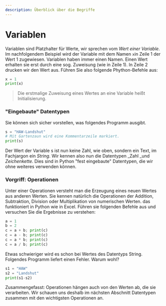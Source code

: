 ```yaml
---
description: Überblick über die Begriffe
---
```


# Variablen

Variablen sind Platzhalter für Werte, wir sprechen vom _Wert einer Variable_.  Im nachfolgendem Beispiel wird der Variable mit dem Namen `x`in Zeile 1 der Wert 1 zugewiesen. Variablen haben immer einen Namen. Einen Wert erhalten sie erst  durch eine sog. Zuweisung (wie in Zeile 1). In Zeile 2 drucken wir den Wert aus. Führen Sie also folgende Phython-Befehle aus:

```python
x = 1
print(x)
```

> Die erstmalige Zuweisung eines Wertes an eine Variable heißt Initialisierung.

### "Eingebaute" Datentypen

Sie können sich sicher vorstellen, was folgendes Programm ausgibt.

```python
s = "HAW-Landshut"
# Mit Gartenzaun wird eine Kommentarzeile markiert.
print(s)
```

Der Wert der Variable s ist nun keine Zahl, wie oben, sondern ein Text, im Fachjargon ein _String_. Wir kennen also nun die Datentypen _Zahl _und _Zeichenkette_.  Dies sind in Python "fest eingebaute" Datentypen, die wir ohne weiteres verwenden können.

### Vorgriff: Operationen

Unter einer Operationen versteht man die Erzeugung eines neuen Wertes aus anderen Werten. Sie kennen natürlich die Operationen der Addition, Subtraktion, Division oder Multiplikation von numerischen Werten. das funktioniert in Python wie in Excel. Führen sie folgenden Befehle aus und versuchen Sie die Ergebnisse zu verstehen:

```python
a = 1
b = 2
c = a + b; print(c)
c = a - b; print(c)
c = a * b; print(c)
c = a / b; print(c)
```

&#x20;Etwas schwieriger wird es schon bei Wertes des Datentyps String. Folgendes Programm liefert einen Fehler. Warum wohl?

```python
s1 = "HAW"
s2 = "Landshut"
print(s1-s2)
```

Zusammengefasst: Operationen hängen auch von den Werten ab, die sie verarbeiten. Wir schauen uns deshalb im nächsten Abschnitt Datentypen zusammen mit den wichtigsten Operationen an.




